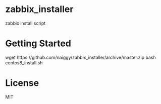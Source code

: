 # zabbix_installer
zabbix install script

<h1>Getting Started</h1>
wget https://github.com/naiggy/zabbix_installer/archive/master.zip
bash centos8_install.sh

<h1>License</h1>
MIT
